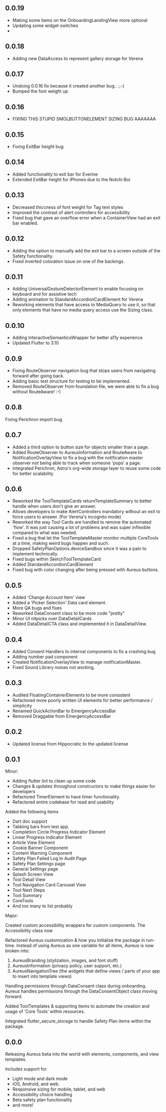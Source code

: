 ## 0.0.19
- Making some items on the OnboardingLandingView more optional
- Updating some widget switches
- 

## 0.0.18
- Adding new DataAccess to represent gallery storage for Verena 

## 0.0.17
- Undoing 0.0.16 fix because it created another bug.. :,-(
- Bumped the font weight up

## 0.0.16
- FIXING THIS STUPID SMOLBUTTONELEMENT SIZING BUG AAAAAAA

## 0.0.15
- Fixing ExitBar height bug

## 0.0.14
- Added functionality to exit bar for Everine
- Extended ExitBar height for iPhones due to the Notchi Boi

## 0.0.13
- Decreased thiccness of font weight for Tag text styles 
- Improved the contrast of alert controllers for accessibility
- Fixed bug that gave an overflow error when a ContainerView had an exit bar enabled.

## 0.0.12
- Adding the option to manually add the exit bar to a screen outside of the Safety functionality. 
- Fixed inverted coloration issue on one of the backings.

## 0.0.11
- Adding UniversalGestureDetectorElement to enable focusing on keyboard and for assistive tech 
- Adding animation to StandardAccordionCardElement for Verena
- Reworking elements that have access to MediaQuery to use it, so that only elements that have no media query access use the Sizing class. 

## 0.0.10
- Adding InteractiveSemanticsWrapper for better a11y experience
- Updated Flutter to 3.10

## 0.0.9
- Fixing RouteObserver navigation bug that stops 
users from navigating forward after going back.
- Adding basic test structure for testing to be implemented. 
- Removed RouteObserver from foundation file, we were able to fix a bug without RouteAware! :-)

## 0.0.8
Fixing Perichron import bug.

## 0.0.7
- Added a third option to button size for objects smaller than a page.
- Added RouteObserver to AureusInformation and RouteAware to NotificationOverlayView to fix a bug with the notification master observer not being able to track when someone 'pops' a page. 
- Integrated Perichron, Astra's org-wide storage layer to reuse some code for better 
scalability

## 0.0.6
- Reworked the ToolTemplateCards returnTemplateSummary to better handle when 
users don't give an answer. 
- Allows developers to make AlertControllers mandatory without an exit to force 
users to answer. (For Verena's incognito mode)
- Reworked the way Tool Cards are handled to remove the automated 'flow'. It was 
just causing a lot of problems and was super inflexible compared to what was needed. 
- Fixed a bug that let the ToolTemplateMaster monitor multiple CoreTools at a time, 
making weird bugs happen and such. 
- Dropped SafetyPlanOptions.deviceSandbox since it was a pain to implement technically. 
- Fixed bugs within SketchToolTemplateCard
- Added StandardAccordionCardElement
- Fixed bug with color changing after being pressed with Aureus buttons.

## 0.0.5
- Added 'Change Account Item' view
- Added a 'Picker Selection' Data card element.  
- More QA bugs and fixes 
- Reworked DataConsent class to be more code "pretty"
- Minor UI nitpicks over DataDetailCards
- Added DataDetailCTA class and implemented it in DataDetailView.

## 0.0.4
- Added Consent Handlers to internal components to fix a crashing bug
- Adding number pad component
- Created NotificationOverlayView to manage notificationMaster.
- Fixed Sound Library noises not working. 

## 0.0.3 
- Audited FloatingContainerElements to be more consistent 
- Refactored more poorly written UI elements for better performance / simplicity 
- Renamed QuickActionBar to EmergencyAccessBar
- Removed Draggable from EmergencyAccessBar

## 0.0.2 
- Updated license from Hippocratic to the updated license

## 0.0.1
Minor: 
* Adding flutter lint to clean up some code
* Changes & updates throughout constructors to make things easier for developers
* Refactored TimerElement to have timer functionality. 
* Refactored entire codebase for read and usability

Added the following items
- Dart doc support
- Tabbing bars from test app.
- Completion Circle Progress Indicator Element 
- Linear Progress Indicator Element
- Article View Element
- Cookie Banner Component
- Content Warning Component
- Safety Plan Failed Log In Audit Page
- Safety Plan Settings page
- General Settings page
- Splash Screen View
- Tool Detail View
- Tool Navigation Card Carousel View
- Tool Next Steps 
- Tool Summary
- CoreTools
- And too many to list probably

Major:

Created custom accessibility wrappers for custom components. The Accessibility class now 

Refactored Aureus customization & how you initialize the package in run-time. Instead of using Aureus as one variable for all items, Aureus is now broken into: 
1. AureusBranding (stylization, images, and font stuff)
2. AureusInformation (privacy policy, user support, etc.)
3. AureusNavigationTree (the widgets that define views / parts of your app to insert into template views)

Handling permissions through DataConsent class during onboarding. Aureus handles permissions through the DataConsentObject class moving forward. 

Added ToolTemplates & supporting items to automate the creation and usage of ‘Core Tools’ within resources. 

Integrated flutter_secure_storage to handle Safety Plan items within the package. 

## 0.0.0
Releasing Aureus beta into the world with elements, components, and view templates.

Includes support for
* Light mode and dark mode
* iOS, Android, and web. 
* Responsive sizing for mobile, tablet, and web
* Accessibility choice handling 
* Beta safety plan functionality
* and more! 
